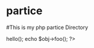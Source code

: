 # partice
#This is my php partice Directory
<?php
abstract class Mahabub{
	public function hello()
	{
		echo "Hello ";
	}
	
	public function world()
	{
		echo "World";
	}
	
	abstract function foo();
/*	{
		//return "Foo";
	}*/
}

class Rahaman extends Mahabub{
	public function hello()
	{
		echo "Hello ";
	}
	
	public function foo()
	{
		return "Foo ";
	}
}

trait Mahabub{
	public function hello()
	{
		echo "Hello ";
	}
}

trait Rahaman1{
	public function world()
	{
		echo "World";
	}
}

class MyHelloWorld{
	use Mahabub, Rahaman;
	
	public function sayExclamationWorld()
	{
		echo "!";
	}
}

$obj = new Rahaman();
$obj->hello();
echo $obj->foo();

?>
